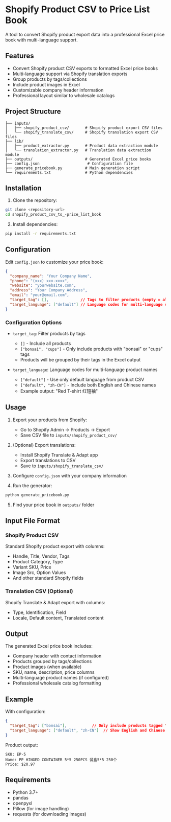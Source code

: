 # Shopify Product CSV to Price List Book

A tool to convert Shopify product export data into a professional Excel price book with multi-language support.

## Features

- Convert Shopify product CSV exports to formatted Excel price books
- Multi-language support via Shopify translation exports
- Group products by tags/collections
- Include product images in Excel
- Customizable company header information
- Professional layout similar to wholesale catalogs

## Project Structure

```
├── inputs/
│   ├── shopify_product_csv/       # Shopify product export CSV files
│   └── shopify_translate_csv/     # Shopify translation export CSV files
├── lib/
│   ├── product_extractor.py       # Product data extraction module
│   └── translation_extractor.py   # Translation data extraction module
├── outputs/                       # Generated Excel price books
├── config.json                     # Configuration file
├── generate_pricebook.py          # Main generation script
└── requirements.txt               # Python dependencies
```

## Installation

1. Clone the repository:
```bash
git clone <repository-url>
cd shopify_product_csv_to_-price_list_book
```

2. Install dependencies:
```bash
pip install -r requirements.txt
```

## Configuration

Edit `config.json` to customize your price book:

```json
{
  "company_name": "Your Company Name",
  "phone": "(xxx) xxx-xxxx",
  "website": "yourwebsite.com",
  "address": "Your Company Address",
  "email": "your@email.com",
  "target_tag": [],              // Tags to filter products (empty = all products)
  "target_language": ["default"] // Language codes for multi-language support
}
```

### Configuration Options

- `target_tag`: Filter products by tags
  - `[]` - Include all products
  - `["bonsai", "cups"]` - Only include products with "bonsai" or "cups" tags
  - Products will be grouped by their tags in the Excel output

- `target_language`: Language codes for multi-language product names
  - `["default"]` - Use only default language from product CSV
  - `["default", "zh-CN"]` - Include both English and Chinese names
  - Example output: "Red T-shirt 红短袖"

## Usage

1. Export your products from Shopify:
   - Go to Shopify Admin → Products → Export
   - Save CSV file to `inputs/shopify_product_csv/`

2. (Optional) Export translations:
   - Install Shopify Translate & Adapt app
   - Export translations to CSV
   - Save to `inputs/shopify_translate_csv/`

3. Configure `config.json` with your company information

4. Run the generator:
```bash
python generate_pricebook.py
```

5. Find your price book in `outputs/` folder

## Input File Format

### Shopify Product CSV
Standard Shopify product export with columns:
- Handle, Title, Vendor, Tags
- Product Category, Type
- Variant SKU, Price
- Image Src, Option Values
- And other standard Shopify fields

### Translation CSV (Optional)
Shopify Translate & Adapt export with columns:
- Type, Identification, Field
- Locale, Default content, Translated content

## Output

The generated Excel price book includes:
- Company header with contact information
- Products grouped by tags/collections
- Product images (when available)
- SKU, name, description, price columns
- Multi-language product names (if configured)
- Professional wholesale catalog formatting

## Example

With configuration:
```json
{
  "target_tag": ["bonsai"],           // Only include products tagged "bonsai"
  "target_language": ["default", "zh-CN"]  // Show English and Chinese names
}
```

Product output:
```
SKU: EP-5
Name: PP HINGED CONTAINER 5*5 250PCS 餐盒5*5 250个
Price: $20.97
```

## Requirements

- Python 3.7+
- pandas
- openpyxl
- Pillow (for image handling)
- requests (for downloading images)